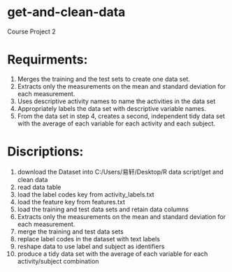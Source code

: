 ﻿# get-and-clean-data
Course Project 2
# Requirments:
1. Merges the training and the test sets to create one data set.
2. Extracts only the measurements on the mean and standard deviation for each measurement. 
3. Uses descriptive activity names to name the activities in the data set
4. Appropriately labels the data set with descriptive variable names. 
5. From the data set in step 4, creates a second, independent tidy data set with the average of each variable for each activity and each subject.


# Discriptions:
1. download the Dataset into C:/Users/易轩/Desktop/R data script/get and clean data
2. read data table
3. load the label codes key from activity_labels.txt
4. load the feature key from features.txt
5. load the training and test data sets and retain data columns
6. Extracts only the measurements on the mean and standard deviation for each measurement.
7. merge the training and test data sets
8. replace label codes in the dataset with text labels
9. reshape data to use label and subject as identifiers
10. produce a tidy data set with the average of each variable for each activity/subject combination
